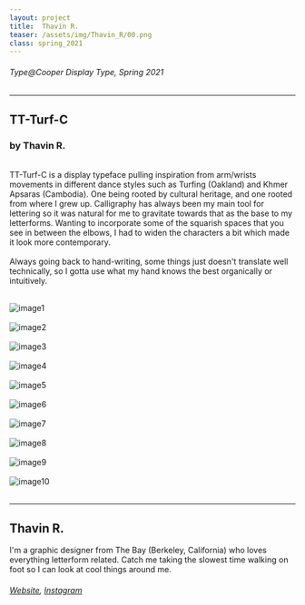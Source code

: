 ```yaml
---
layout: project
title:  Thavin R.
teaser: /assets/img/Thavin_R/00.png
class: spring_2021
---
```

###### Type@Cooper Display Type, Spring 2021 ######
---
## TT-Turf-C ##
### by Thavin R. ###
<br>
TT-Turf-C is a display typeface pulling inspiration from arm/wrists movements in different dance styles such as Turfing (Oakland) and Khmer Apsaras (Cambodia). One being rooted by cultural heritage, and one rooted from where I grew up. Calligraphy has always been my main tool for lettering so it was natural for me to gravitate towards that as the base to my letterforms. Wanting to incorporate some of the squarish spaces that you see in between the elbows, I had to widen the characters a bit which made it look more contemporary.
<br><br>
Always going back to hand-writing, some things just doesn't translate well technically, so I gotta use what my hand knows the best organically or intuitively.
<br><br>

![image1](/assets/img/Thavin_R/01.png)
<br><br>
![image2](/assets/img/Thavin_R/02.png)
<br><br>
![image3](/assets/img/Thavin_R/03.png)
<br><br>
![image4](/assets/img/Thavin_R/04.png)
<br><br>
![image5](/assets/img/Thavin_R/05.png)
<br><br>
![image6](/assets/img/Thavin_R/06.png)
<br><br>
![image7](/assets/img/Thavin_R/07.png)
<br><br>
![image8](/assets/img/Thavin_R/08.png)
<br><br>
![image9](/assets/img/Thavin_R/09.png)
<br><br>
![image10](/assets/img/Thavin_R/10.png)
<br><br>

---
## Thavin R. ##
I'm a graphic designer from The Bay (Berkeley, California) who loves everything letterform related. Catch me taking the slowest time walking on foot so I can look at cool things around me.
<br>
###### [Website](https://thavinr.xyz/), [Instagram](https://www.instagram.com/thavin_r/) ######
